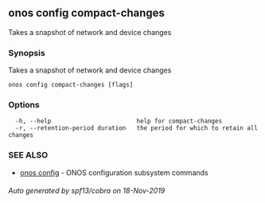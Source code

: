 ## onos config compact-changes

Takes a snapshot of network and device changes

### Synopsis

Takes a snapshot of network and device changes

```
onos config compact-changes [flags]
```

### Options

```
  -h, --help                        help for compact-changes
  -r, --retention-period duration   the period for which to retain all changes
```

### SEE ALSO

* [onos config](onos_config.md)	 - ONOS configuration subsystem commands

###### Auto generated by spf13/cobra on 18-Nov-2019
